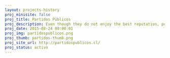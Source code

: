 ```yaml
---
layout: projects-history
proj_minisite: false
proj_title: Partidos Públicos
proj_description: Even though they do not enjoy the best reputation, political parties are key to democracies. In order to create better relationships between parties and citizens, we created a platform that allows to visualize in innovative ways public information about these organizations in a friendly, understandable way.
proj_date: 2015-08-24 00:00:01
proj_img: partidospublicos.png
proj_thumb: partidos-thumb.png
proj_site_url: http://partidospublicos.cl/
proj_status: activo
---
```

